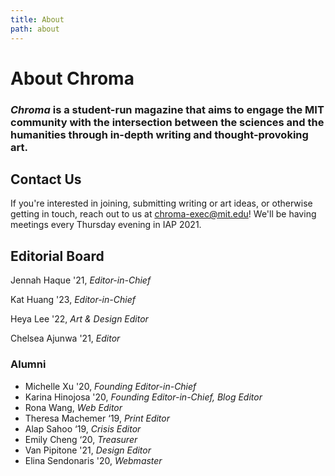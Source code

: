 ```yaml
---
title: About
path: about
---
```


# About Chroma

### *Chroma* is a student-run magazine that aims to engage the MIT community with the intersection between the sciences and the humanities through in-depth writing and thought-provoking art.

## Contact Us

If you're interested in joining, submitting writing or art ideas, or otherwise getting in touch, reach out to us at [chroma-exec@mit.edu](mailto:chroma-exec@mit.edu)! We'll be having meetings every Thursday evening in IAP 2021.

## Editorial Board

Jennah Haque '21, _Editor-in-Chief_

Kat Huang '23, _Editor-in-Chief_

Heya Lee '22, _Art & Design Editor_

Chelsea Ajunwa '21, _Editor_

### Alumni

- Michelle Xu '20, _Founding Editor-in-Chief_
- Karina Hinojosa '20, _Founding Editor-in-Chief, Blog Editor_
- Rona Wang, _Web Editor_
- Theresa Machemer ‘19, _Print Editor_
- Alap Sahoo ‘19, _Crisis Editor_
- Emily Cheng ‘20, _Treasurer_
- Van Pipitone '21, _Design Editor_
- Elina Sendonaris '20, _Webmaster_